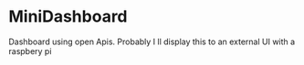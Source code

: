 # MiniDashboard
Dashboard using open Apis. Probably I ll display this to an external UI with a raspbery pi
